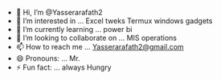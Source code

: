 - 👋 Hi, I’m @Yasserarafath2
- 👀 I’m interested in ... Excel tweks Termux windows gadgets
- 🌱 I’m currently learning ... power bi
- 💞️ I’m looking to collaborate on ... MIS operations
- 📫 How to reach me ... Yasserarafath2@gmail.com
- 😄 Pronouns: ... Mr.
- ⚡ Fun fact: ... always Hungry

<!---
Yasserarafath2/Yasserarafath2 is a ✨ special ✨ repository because its `README.md` (this file) appears on your GitHub profile.
You can click the Preview link to take a look at your changes.
--->
